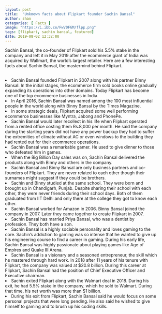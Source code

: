 ```yaml
---
layout: post
title:  "Unknown facts about Flipkart founder Sachin Bansal"
author: shan
categories: [ Facts ]
image: "https://i.ibb.co/FwV0FGM/flpp.png"
tags: [flipkart, sachin bansal, featured]
date: 2019-08-02 12:32:00
---
```


Sachin Bansal, the co-founder of Flipkart sold his 5.5% stake in the company and left it in May 2019 after the ecommerce giant of India was acquired by Wallmart, the world&rsquo;s largest retailer. Here are a few interesting facts about <keyword keytype="person" smid="0" usetype="2" keywordseo="Sachin-Bansal" actualkeyword="Sachin Bansal">Sachin Bansal</keyword>, the mastermind behind Flipkart. 
<br /><br />
<li>Sachin Bansal founded Flipkart in 2007 along with his partner <keyword keytype="person" smid="0" usetype="2" keywordseo="Binny-Bansal" keynameseo="binny-bansal" actualkeyword="binny bansal">Binny Bansal</keyword>. In the initial stages, the ecommerce firm sold books online gradually expanding its operations into other domains. Today Flipkart has become one of the top ecommerce businesses in India. <br></li>
 <li>In April 2016, Sachin Bansal was named among the 100 most influential people in the world along with Binny Bansal by the Times Magazine. <br></li>
 <li>In some strategic deals, Flipkart acquired some well performing ecommerce businesses like Myntra, Jabong and PhonePe. <br></li>
 <li>Sachin Bansal would later recollect in his life when Flipkart operated from a rented office costing them Rs.8,000 per month. He said the company during the starting years did not have any power backup they had to suffer the extremities of climate without AC or even windows to the building they had rented out for their ecommerce operations. <br></li>
 <li>Sachin Bansal was a remarkable gamer. He used to give dinner to those who defeated him in games. <br></li>
 <li>When the Big Billion Day sales was on, Sachin Bansal delivered the products along with Binny and others in the company.<br></li>
 <li>Sachin Bansal and Binny Bansal are only business partners and co-founders of Flipkart. They are never related to each other though their surnames might suggest if they could be brothers. <br></li>
 <li>Sachin and Binny studied at the same school. They were born and brought up in <keyword keytype="Location" smid="0" usetype="2" keywordseo="Chandigarh" keynameseo="chandigarh" actualkeyword="chandigarh">Chandigarh</keyword>, Punjab. Despite sharing their school with each other, they were never friends during their school days. Both of them graduated from IIT Delhi and only there at the college they got to know each other. <br></li>
 <li>Sachin Bansal worked for Amazon in 2006. Binny Bansal joined the company in 2007. Later they came together to create Flipkart in 2007.<br></li>
 <li>Sachin Bansal has married Priya Bansal, who was a dentist by profession. They both have a son.<br></li>
 <li>Sachin Bansal is a highly sociable personality and loves gaming to the core. Sachin&rsquo;s addiction to gaming was so intense that he wanted to give up his engineering course to find a career in gaming. During his early life, Sachin Bansal was highly passionate about playing games like Age of Empires and <keyword keytype="person" smid="0" usetype="2" keywordseo="Quake-III-Arena" actualkeyword="Quake III Arena">Quake III Arena</keyword>.<br></li>
 <li>Sachin Bansal is a visionary and a seasoned entrepreneur, the skill which he mastered through hard work. In 2018 after 11 years of his tenure with Flipkart, the company was valued at $20.8 billion. During this career at Flipkart, Sachin Bansal had the position of Chief Executive Officer and Executive chairman. <br></li>
 <li>Sachin exited Flipkart along with the Walmart deal in 2018. During his exit, he had 5.5% stake in the company, which he sold to Walmart. During that time, his net worth was more than $1 billion.<br></li>
 <li>During his exit from Flipkart, Sachin Bansal said he would focus on some personal projects that were long pending. He also said he wished to give himself to gaming and to brush up his coding skills.<br></li>
